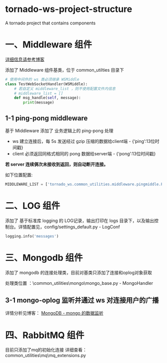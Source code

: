 # tornado-ws-project-structure

A tornado project that contains components

# 一、Middleware 组件

[详细信息请参考博客](https://blog.csdn.net/qq_33961117/article/details/95335533)

添加了 Middleware 组件基类，位于 common_utilties 目录下

```python
# 使用中间件的 ws 类必须继承 WSMiddle
class TestWebSocketHandler(WSMiddle):
    # 若自定义 middleware_list ，则不使用配置文件内信息
    # middleware_list = []
    def msg_handle(self, message):
        print(message)
```

## 1-1 ping-pong middleware

基于 Middleware 添加了 业务逻辑上的 ping-pong 处理

- ws 建立连接后，每 5s 发送经过 gzip 压缩的数据给client端 - {‘ping’:13位时间戳}
- client 必须返回同格式相同的 pong 数据给server端 - {‘pong’:13位时间戳}

**若 server 连续俩次未接收到返回，则自动断开连接。**

如下位置配置:

```python
MIDDLEWARE_LIST = ['tornado_ws.common_utilities.middleware.pingmiddle.PingMiddleware']
```

# 二、LOG 组件

添加了 基于标准库 logging 的 LOG记录，输出打印在 logs 目录下，以及输出控制台。详情配置见，config/settings_default.py - LogConf

```python
logging.info('messages')
```

# 三、Mongodb 组件

添加了 mongodb 的连接处理类，目前对基类只添加了连接和oplog对象获取

处理类位置 ：\common_utilities\mongo\mongo_base.py - MongoHandler

## 3-1 mongo-oplog 监听并通过 ws 对连接用户的广播

详情分析见博客： [MongoDB - mongo 的数据监听](https://blog.csdn.net/qq_33961117/article/details/94579942)

# 四、RabbitMQ 组件

目前只添加了mq的初始化连接 
详细查看：common_utilities\mq\mq_extensions.py
